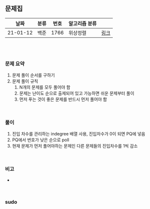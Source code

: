 ## 문제집

| 날짜   | 분류 | 번호 | 알고리즘 분류 |                                          |
| ------ | ---- | ---- | ------------- | ---------------------------------------- |
| 21-01-12 |   백준   |   1766   |  위상정렬  | [링크](https://www.acmicpc.net/problem/1766) |


<br/><br/>

### 문제 요약 

1. 문제 풀이 순서를 구하기 
2. 문제 풀이 규칙
   1. N개의 문제를 모두 풀어야 함
   2. 문제는 난이도 순으로 출제되어 있고 가능하면 쉬운 문제부터 풀이
   3. 먼저 푸는 것이 좋은 문제를 반드시 먼저 풀어야 함


<br/>

### 풀이

1. 진입 차수를 관리하는 indegree 배열 사용, 진입차수가 0이 되면 PQ에 넣음 
2. PQ에서 번호가 낮은 순으로 poll
3. 현재 문제가 먼저 풀어야하는 문제인 다른 문제들의 진입차수를 1씩 감소

<br/>

### 비고

- 


<br/>

### sudo

```java

```